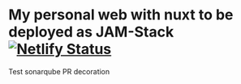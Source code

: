 # My personal web with nuxt to be deployed as JAM-Stack [![Netlify Status](https://api.netlify.com/api/v1/badges/dec7b164-63d1-4925-bf1e-9b9253427c39/deploy-status)](https://app.netlify.com/sites/gnomeria-xyz/deploys)

Test sonarqube PR decoration
